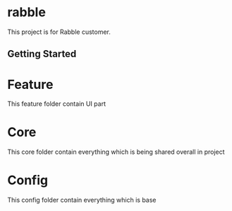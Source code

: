 # rabble

This project is for Rabble customer.

## Getting Started

# Feature
This feature folder contain UI part

# Core
This core folder contain everything which is being shared overall in project

# Config
This config folder contain everything which is base


